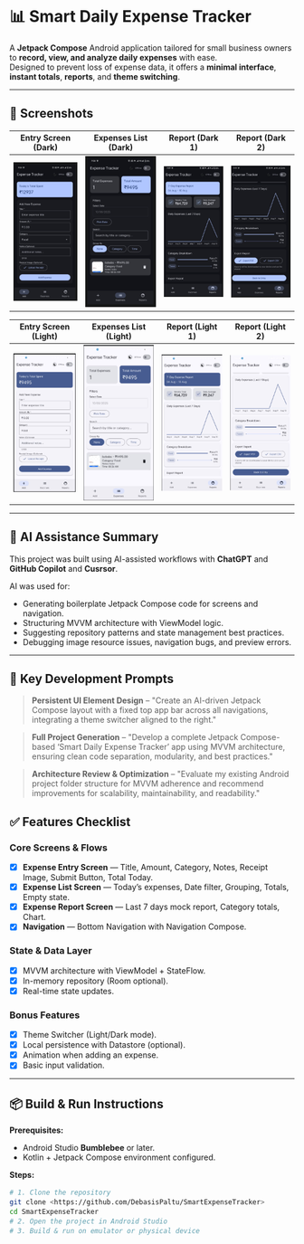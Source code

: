 # 📊 Smart Daily Expense Tracker

A **Jetpack Compose** Android application tailored for small business owners to **record, view, and analyze daily expenses** with ease.  
Designed to prevent loss of expense data, it offers a **minimal interface**, **instant totals**, **reports**, and **theme switching**.

---
## 📸 Screenshots

| Entry Screen (Dark) | Expenses List (Dark) | Report (Dark 1) | Report (Dark 2) |
|---------------------|----------------------|-----------------|-----------------|
| ![Entry Screen](screenshots/entry_screen.png) | ![Expenses Screen](screenshots/expenses_screen.png) | ![Report Screen](screenshots/report_img.png) | ![Report Screen 2](screenshots/reportimg2.png) |

| Entry Screen (Light) | Expenses List (Light) | Report (Light 1) | Report (Light 2) |
|----------------------|-----------------------|------------------|------------------|
| ![Entry Screen Light](screenshots/entry_screen_light.png) | ![Expenses Screen Light](screenshots/expenses_screen_light.png) | ![Report Screen Light](screenshots/reportimglight.png) | ![Report Screen Light 2](screenshots/reportimglight2.png) |
---


## 🤖 AI Assistance Summary

This project was built using AI-assisted workflows with **ChatGPT** and **GitHub Copilot** and **Cusrsor**.

AI was used for:
- Generating boilerplate Jetpack Compose code for screens and navigation.
- Structuring MVVM architecture with ViewModel logic.
- Suggesting repository patterns and state management best practices.
- Debugging image resource issues, navigation bugs, and preview errors.

---

## 💬 Key Development Prompts

> **Persistent UI Element Design** – "Create an AI-driven Jetpack Compose layout with a fixed top app bar across all navigations, integrating a theme switcher aligned to the right."

> **Full Project Generation** – "Develop a complete Jetpack Compose-based ‘Smart Daily Expense Tracker’ app using MVVM architecture, ensuring clean code separation, modularity, and best practices."

> **Architecture Review & Optimization** – "Evaluate my existing Android project folder structure for MVVM adherence and recommend improvements for scalability, maintainability, and readability."


## ✅ Features Checklist

### Core Screens & Flows
- [x] **Expense Entry Screen** — Title, Amount, Category, Notes, Receipt Image, Submit Button, Total Today.
- [x] **Expense List Screen** — Today’s expenses, Date filter, Grouping, Totals, Empty state.
- [x] **Expense Report Screen** — Last 7 days mock report, Category totals, Chart.
- [x] **Navigation** — Bottom Navigation with Navigation Compose.

### State & Data Layer
- [x] MVVM architecture with ViewModel + StateFlow.
- [x] In-memory repository (Room optional).
- [x] Real-time state updates.

### Bonus Features
- [x] Theme Switcher (Light/Dark mode).
- [x] Local persistence with Datastore (optional).
- [x] Animation when adding an expense.
- [x] Basic input validation.

---

## 📦 Build & Run Instructions

**Prerequisites:**
- Android Studio **Bumblebee** or later.
- Kotlin + Jetpack Compose environment configured.

**Steps:**
```bash
# 1. Clone the repository
git clone <https://github.com/DebasisPaltu/SmartExpenseTracker>
cd SmartExpenseTracker
# 2. Open the project in Android Studio
# 3. Build & run on emulator or physical device
